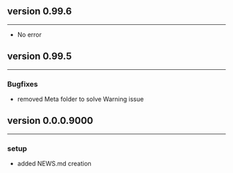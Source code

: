 ## version 0.99.6

---

- No error

## version 0.99.5

---


### Bugfixes

- removed Meta folder to solve Warning issue


## version 0.0.0.9000

---

### setup

- added NEWS.md creation

